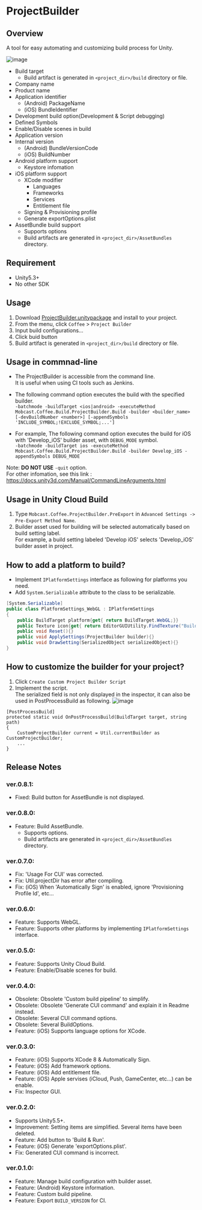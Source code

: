 ProjectBuilder
===

## Overview

A tool for easy automating and customizing build process for Unity.

![image](https://user-images.githubusercontent.com/12690315/28651048-6b1903da-72ba-11e7-9dba-a82a3a021e1a.png)

* Build target
    * Build artifact is generated in `<project_dir>/build` directory or file.
* Company name
* Product name
* Application identifier
    * (Android) PackageName
    * (iOS) BundleIdentifier
* Development build option(Development & Script debugging)
* Defined Symbols
* Enable/Disable scenes in build
* Application version
* Internal version
    * (Android) BundleVersionCode
    * (iOS) BuildNumber
* Android platform support
    * Keystore infomation
* iOS platform support
    * XCode modifier
        * Languages
        * Frameworks
        * Services
        * Entitlement file
    * Signing & Provisioning profile
    * Generate exportOptions.plist
* AssetBundle build support
    * Supports options
    * Build artifacts are generated in `<project_dir>/AssetBundles` directory.







## Requirement

* Unity5.3+
* No other SDK







## Usage

1. Download [ProjectBuilder.unitypackage](https://github.com/mob-sakai/ProjectBuilder/raw/develop/ProjectBuilder.unitypackage) and install to your project.
2. From the menu, click `Coffee` > `Project Builder`
3. Input build configurations...
4. Click buid button
5. Build artifact is generated in `<project_dir>/build` directory or file.



## Usage in commnad-line

* The ProjectBuilder is accessible from the command line.  
It is useful when using CI tools such as Jenkins.
* The following command option executes the build with the specified builder.  
`-batchmode -buildTarget <ios|android> -executeMethod Mobcast.Coffee.Build.ProjectBuilder.Build -builder <builder_name> [-devBuildNumber <number>] [-appendSymbols 'INCLUDE_SYMBOL;!EXCLUDE_SYMBOL;...']`

* For example, The following command option executes the build for iOS with 'Develop_iOS' builder asset, with `DEBUG_MODE` symbol.  
`-batchmode -buildTarget ios -executeMethod Mobcast.Coffee.Build.ProjectBuilder.Build -builder Develop_iOS -appendSymbols DEBUG_MODE`

Note: **DO NOT USE** `-quit` option.  
For other infomation, see this link : <https://docs.unity3d.com/Manual/CommandLineArguments.html>




## Usage in Unity Cloud Build

1. Type `Mobcast.Coffee.ProjectBuilder.PreExport` in `Advanced Settings -> Pre-Export Method Name`.
2. Builder asset used for building will be selected automatically based on build setting label.  
For example, a build setting labeled 'Develop iOS' selects 'Develop_iOS' builder asset in project.




## How to add a platform to build?

* Implement `IPlatformSettings` interface as following for platforms you need.
* Add `System.Serializable` attribute to the class to be serializable.

```cs
[System.Serializable]
public class PlatformSettings_WebGL : IPlatformSettings
{
	public BuildTarget platform{get{ return BuildTarget.WebGL;}}
	public Texture icon{get{ return EditorGUIUtility.FindTexture("BuildSettings.WebGL.Small");}}
	public void Reset(){}
	public void ApplySettings(ProjectBuilder builder){}
	public void DrawSetting(SerializedObject serializedObject){}
}
```


## How to customize the builder for your project?

1. Click `Create Custom Project Builder Script`
2. Implement the script.  
The serialized field is not only displayed in the inspector, it can also be used in PostProcessBuild as following.
![image](https://user-images.githubusercontent.com/12690315/28651867-64891a28-72bf-11e7-911a-f7f13a371def.png)
```
[PostProcessBuild]
protected static void OnPostProcessBuild(BuildTarget target, string path)
{
    CustomProjectBuilder current = Util.currentBuilder as CustomProjectBuilder;
    ...
}
```







## Release Notes

### ver.0.8.1:

* Fixed: Build button for AssetBundle is not displayed.

### ver.0.8.0:

* Feature: Build AssetBundle.
    * Supports options.
    * Build artifacts are generated in `<project_dir>/AssetBundles` directory.

### ver.0.7.0:

* Fix: 'Usage For CUI' was corrected.
* Fix: Util.projectDir has error after compiling.
* Fix: (iOS) When 'Automatically Sign' is enabled, ignore 'Provisioning Profile Id', etc...

### ver.0.6.0:

* Feature: Supports WebGL.
* Feature: Supports other platforms by implementing `IPlatformSettings` interface.


### ver.0.5.0:

* Feature: Supports Unity Cloud Build.
* Feature: Enable/Disable scenes for build.


### ver.0.4.0:

* Obsolete: Obsolete 'Custom build pipeline' to simplify.
* Obsolete: Obsolete 'Generate CUI command' and explain it in Readme instead.
* Obsolete: Several CUI command options.
* Obsolete: Several BuildOptions.
* Feature: (iOS) Supports language options for XCode.


### ver.0.3.0:

* Feature: (iOS) Supports XCode 8 & Automatically Sign.
* Feature: (iOS) Add framework options.
* Feature: (iOS) Add entitlement file.
* Feature: (iOS) Apple servises (iCloud, Push, GameCenter, etc...) can be enable.
* Fix: Inspector GUI.


### ver.0.2.0:

* Supports Unity5.5+.
* Improvement: Setting items are simplified. Several items have been deleted.
* Feature: Add button to 'Build & Run'.
* Feature: (iOS) Generate 'exportOptions.plist'.
* Fix: Generated CUI command is incorrect.


### ver.0.1.0:

* Feature: Manage build configuration with builder asset.
* Feature: (Android) Keystore information.
* Feature: Custom build pipeline.
* Feature: Export `BUILD_VERSION` for CI.
